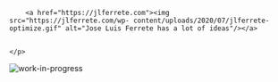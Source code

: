 <!DOCTYPE html>
<html lang="en">
<head>
	<meta charset="UTF-8">
	<meta name="viewport" content="width=device-width, initial-scale=1.0">
	<title>Document</title>
</head>
<body>
	<p align="center">

		<a href="https://jlferrete.com"><img src="https://jlferrete.com/wp- content/uploads/2020/07/jlferrete-optimize.gif" alt="Jose Luis Ferrete has a lot of ideas"/></a>
	
	
	</p>
 ![work-in-progress](https://github.com/CarlesDeveloperPHP/CarlesDeveloperPHP/assets/145340070/b1c60c49-9408-4d73-bbd0-f617428a73d3)
</body>
</html>

